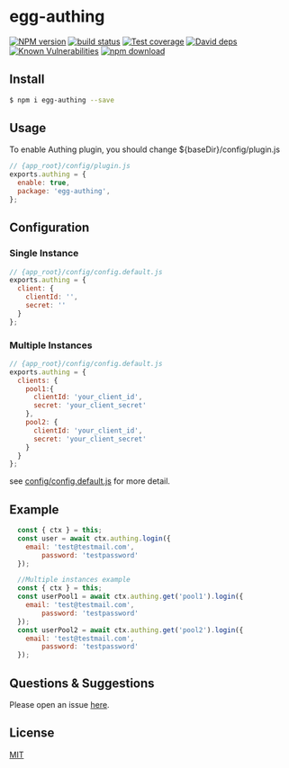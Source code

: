 # egg-authing

[![NPM version][npm-image]][npm-url]
[![build status][travis-image]][travis-url]
[![Test coverage][codecov-image]][codecov-url]
[![David deps][david-image]][david-url]
[![Known Vulnerabilities][snyk-image]][snyk-url]
[![npm download][download-image]][download-url]

[npm-image]: https://img.shields.io/npm/v/egg-authing.svg?style=flat-square
[npm-url]: https://npmjs.org/package/egg-authing
[travis-image]: https://img.shields.io/travis/eggjs/egg-authing.svg?style=flat-square
[travis-url]: https://travis-ci.org/eggjs/egg-authing
[codecov-image]: https://img.shields.io/codecov/c/github/eggjs/egg-authing.svg?style=flat-square
[codecov-url]: https://codecov.io/github/eggjs/egg-authing?branch=master
[david-image]: https://img.shields.io/david/eggjs/egg-authing.svg?style=flat-square
[david-url]: https://david-dm.org/eggjs/egg-authing
[snyk-image]: https://snyk.io/test/npm/egg-authing/badge.svg?style=flat-square
[snyk-url]: https://snyk.io/test/npm/egg-authing
[download-image]: https://img.shields.io/npm/dm/egg-authing.svg?style=flat-square
[download-url]: https://npmjs.org/package/egg-authing

<!--
Description here.
-->

## Install

```bash
$ npm i egg-authing --save
```

## Usage

To enable Authing plugin, you should change ${baseDir}/config/plugin.js

```js
// {app_root}/config/plugin.js
exports.authing = {
  enable: true,
  package: 'egg-authing',
};
```

## Configuration

### Single Instance

```js
// {app_root}/config/config.default.js
exports.authing = {
  client: {
    clientId: '',
    secret: ''
  }
};
```

### Multiple Instances

```js
// {app_root}/config/config.default.js
exports.authing = {
  clients: {
    pool1:{
      clientId: 'your_client_id',
      secret: 'your_client_secret'
    },
    pool2: {
      clientId: 'your_client_id',
      secret: 'your_client_secret'
    }
  }
};
```

see [config/config.default.js](config/config.default.js) for more detail.

## Example

```js
  const { ctx } = this;
  const user = await ctx.authing.login({
    email: 'test@testmail.com',
		password: 'testpassword'
  });
```

```js
  //Multiple instances example
  const { ctx } = this;
  const userPool1 = await ctx.authing.get('pool1').login({
    email: 'test@testmail.com',
		password: 'testpassword'
  });
  const userPool2 = await ctx.authing.get('pool2').login({
    email: 'test@testmail.com',
		password: 'testpassword'
  });
```

## Questions & Suggestions

Please open an issue [here](https://github.com/eggjs/egg/issues).

## License

[MIT](LICENSE)
